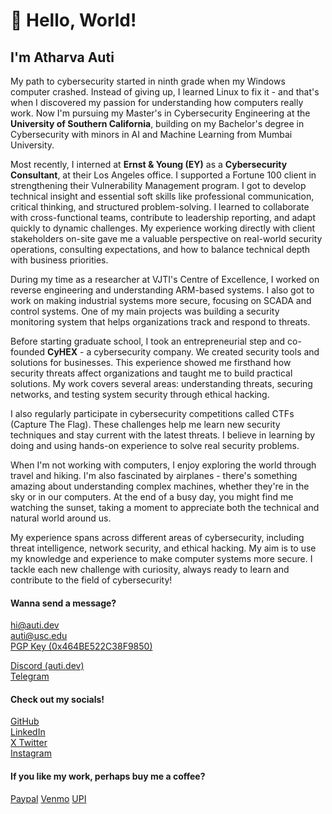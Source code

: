 
# 👋  Hello, World! 
## I'm Atharva Auti

My path to cybersecurity started in ninth grade when my Windows computer crashed. Instead of giving up, I learned Linux to fix it - and that's when I discovered my passion for understanding how computers really work. Now I'm pursuing my Master's in Cybersecurity Engineering at the **University of Southern California**, building on my Bachelor's degree in Cybersecurity with minors in AI and Machine Learning from Mumbai University.

Most recently, I interned at **Ernst & Young (EY)** as a **Cybersecurity Consultant**, at their Los Angeles office. I supported a Fortune 100 client in strengthening their Vulnerability Management program. I got to develop technical insight and essential soft skills like professional communication, critical thinking, and structured problem-solving. I learned to collaborate with cross-functional teams, contribute to leadership reporting, and adapt quickly to dynamic challenges. My experience working directly with client stakeholders on-site gave me a valuable perspective on real-world security operations, consulting expectations, and how to balance technical depth with business priorities.

During my time as a researcher at VJTI's Centre of Excellence, I worked on reverse engineering and understanding ARM-based systems. I also got to work on making industrial systems more secure, focusing on SCADA and control systems. One of my main projects was building a security monitoring system that helps organizations track and respond to threats.

Before starting graduate school, I took an entrepreneurial step and co-founded **CyHEX** - a cybersecurity company. We created security tools and solutions for businesses. This experience showed me firsthand how security threats affect organizations and taught me to build practical solutions. My work covers several areas: understanding threats, securing networks, and testing system security through ethical hacking.

I also regularly participate in cybersecurity competitions called CTFs (Capture The Flag). These challenges help me learn new security techniques and stay current with the latest threats. I believe in learning by doing and using hands-on experience to solve real security problems.

When I'm not working with computers, I enjoy exploring the world through travel and hiking. I'm also fascinated by airplanes - there's something amazing about understanding complex machines, whether they're in the sky or in our computers. At the end of a busy day, you might find me watching the sunset, taking a moment to appreciate both the technical and natural world around us.

My experience spans across different areas of cybersecurity, including threat intelligence, network security, and ethical hacking. My aim is to use my knowledge and experience to make computer systems more secure. I tackle each new challenge with curiosity, always ready to learn and contribute to the field of cybersecurity!

#### Wanna send a message?

[hi@auti.dev](mailto:hi@auti.dev)  
[auti@usc.edu](mailto:auti@usc.edu)  
[PGP Key (0x464BE522C38F9850)](../auti.pub)

[Discord (auti.dev)](https://discordapp.com/channels/@me/631478564411146262/)  
[Telegram](https://t.me/aatharvauti)

#### Check out my socials!

[GitHub](https://github.com/aatharvauti)  
[LinkedIn](https://linkedin.com/in/auti)  
[X Twitter](https://x.com/aatharvauti)  
[Instagram](https://instagram.com/aatharvauti)

#### If you like my work, perhaps buy me a coffee?

[Paypal](https://www.paypal.me/autidev)
[Venmo](https://venmo.com/u/aatharvauti)
[UPI](upi://pay?pa=auti@sbi)  

